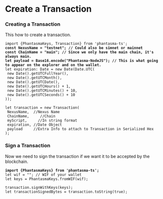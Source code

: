 # Create a Transaction

### Creating a Transaction

This how to create a transaction.

<pre class="language-typescript"><code class="lang-typescript">import {PhantasmaKeys, Transaction} from 'phantasma-ts';
<strong>const NexusName = "testnet"; // Could also be simnet or mainnet
</strong><strong>const ChainName = "main"; // Since we only have the main chain, it's always main.
</strong><strong>let payload = Base16.encode("Phantasma-NodeJS"); // This is what going to appear on the explorer and on the wallet.
</strong>let expiration: Date = new Date(Date.UTC(
 new Date().getUTCFullYear(),
 new Date().getUTCMonth(),
 new Date().getUTCDate(),
 new Date().getUTCHours() + 1,
 new Date().getUTCMinutes() + 10,
 new Date().getUTCSeconds() + 10
));

let transaction = new Transaction(
 NexusName,  //Nexus Name
 ChainName,     //Chain
 myScript,     //In string format
 expiration, //Date Object
 payload     //Extra Info to attach to Transaction in Serialized Hex
);
</code></pre>

### Sign a Transaction

Now we need to sign the transaction if we want it to be accepted by the blockchain.

<pre class="language-javascript"><code class="lang-javascript"><strong>import {PhantasmaKeys} from 'phantasma-ts';
</strong>let wif = ""; // WIF of your wallet 
let keys = PhantasmaKeys.fromWIF(wif);

transaction.signWithKeys(keys);
let transactionSignedBytes = transaction.toString(true); 
</code></pre>
